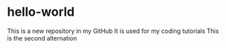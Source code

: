 # hello-world
This is a new repository in my GitHub
It is used for my coding tutorials
This is the second alternation
